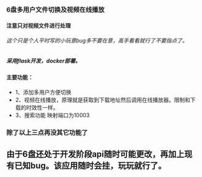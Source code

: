 ### 6盘多用户文件切换及视频在线播放
#### 注意只对视频文件进行处理
###### 这个只是个人平时写的小玩意bug多不要在意，高手看看就行了不要指点了。
##### 采用flask开发，docker部署。
#### 主要功能：
- 1、添加多用户方便切换
- 2、视频在线播放，原理就是获取到下载地址然后调用在线播放器。限制和下载的时效性一样。
- 3、搜索功能
映射端口为10003
### 除了以上三点再没其它功能了
## 由于6盘还处于开发阶段api随时可能更改，再加上现有已知bug。该应用随时会挂，玩玩就行了。
